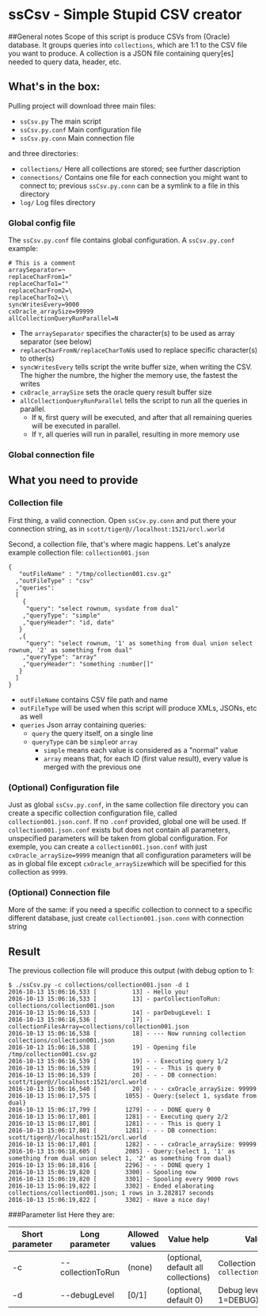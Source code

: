 # ssCsv - Simple Stupid CSV creator

##General notes
Scope of this script is produce CSVs from (Oracle) database.
It groups queries into `collections`, which are 1:1 to the CSV file you want to produce.
A collection is a JSON file containing query[es] needed to query data, header, etc.

## What's in the box:
Pulling project will download three main files:
* ```ssCsv.py``` The main script
* ```ssCsv.py.conf``` Main configuration file
* ```ssCsv.py.conn``` Main connection file

and three directories:
* ```collections/``` Here all collections are stored; see further dascription
* ```connections/``` Contains one file for each connection you might want to connect to; previous ```ssCsv.py.conn``` can be a symlink to a file in this directory
* ```log/``` Log files directory

### Global config file
The `ssCsv.py.conf` file contains global configuration.
A `ssCsv.py.conf` example:
```
# This is a comment
arraySeparator=¬
replaceCharFrom1="
replaceCharTo1=""
replaceCharFrom2=\
replaceCharTo2=\\
syncWritesEvery=9000
cxOracle_arraySize=99999
allCollectionQueryRunParallel=N
```
* The `arraySeparator` specifies the character(s) to be used as array separator (see below)
* `replaceCharFromN/replaceCharToN`is used to replace specific character(s) to other(s)
* `syncWritesEvery` tells script the write buffer size, when writing the CSV. The higher the numbre, the higher the memory use, the fastest the writes
* `cxOracle_arraySize` sets the oracle query result buffer size
* `allCollectionQueryRunParallel` tells the script to run all the queries in parallel.
	* If `N`, first query will be executed, and after that all remaining queries will be executed in parallel.
	* If `Y`, all queries will run in parallel, resulting in more memory use

### Global connection file


## What you need to provide
### Collection file
First thing, a valid connection.
Open ```ssCsv.py.conn``` and put there your connection string, as in
`scott/tiger@//localhost:1521/orcl.world`

Second, a collection file, that's where magic happens.
Let's analyze example collection file: `collection001.json`
```
{
   "outFileName" : "/tmp/collection001.csv.gz"
  ,"outFileType" : "csv"
  ,"queries":
  [
    {
     "query": "select rownum, sysdate from dual"
    ,"queryType": "simple"
    ,"queryHeader": "id, date"
   }
   ,{
     "query": "select rownum, '1' as something from dual union select rownum, '2' as something from dual"
    ,"queryType": "array"
    ,"queryHeader": "something :number[]"
   }
  ]
}
```
* `outFileName` contains CSV file path and name
* `outFileType` will be used when this script will produce XMLs, JSONs, etc as well
* `queries` Json array containing queries:
	* `query` the query itself, on a single line
	* `queryType` can be `simple`or `array`
		* `simple` means each value is considered as a "normal" value
		* `array` means that, for each ID (first value result), every value is merged with the previous one

### (Optional) Configuration file
Just as global `ssCsv.py.conf`, in the same collection file directory you can create a specific collection configuration file, called `collection001.json.conf`.
If no `.conf` provided, global one will be used.
If `collection001.json.conf` exists but does not contain all parameters, unspecified parameters will be taken from global configuration.
For exemple, you can create a  `collection001.json.conf` with just
``cxOracle_arraySize=9999``
meanign that all configuration parameters will be as in global file except `cxOracle_arraySize`which will be specified for this collection as `9999`.

### (Optional) Connection file
More of the same: if you need a specific collection to connect to a specific different database, just create `collection001.json.conn` with connection string

## Result
The previous collection file will produce this output (with debug option to 1:
```
$ ./ssCsv.py -c collections/collection001.json -d 1
2016-10-13 15:06:16,533 [          13] - Hello you!
2016-10-13 15:06:16,533 [          13] - parCollectionToRun: collections/collection001.json
2016-10-13 15:06:16,533 [          14] - parDebugLevel: 1
2016-10-13 15:06:16,536 [          17] - collectionFilesArray=collections/collection001.json
2016-10-13 15:06:16,538 [          18] - --- Now running collection collections/collection001.json
2016-10-13 15:06:16,538 [          19] - Opening file /tmp/collection001.csv.gz
2016-10-13 15:06:16,539 [          19] - - Executing query 1/2
2016-10-13 15:06:16,539 [          19] - - - This is query 0
2016-10-13 15:06:16,539 [          20] - - - DB connection: scott/tiger@//localhost:1521/orcl.world
2016-10-13 15:06:16,540 [          20] - - - cxOracle_arraySize: 99999
2016-10-13 15:06:17,575 [        1055] - Query:{select 1, sysdate from dual}
2016-10-13 15:06:17,799 [        1279] - - - DONE query 0
2016-10-13 15:06:17,801 [        1281] - - Executing query 2/2
2016-10-13 15:06:17,801 [        1281] - - - This is query 1
2016-10-13 15:06:17,801 [        1281] - - - DB connection: scott/tiger@//localhost:1521/orcl.world
2016-10-13 15:06:17,801 [        1282] - - - cxOracle_arraySize: 99999
2016-10-13 15:06:18,605 [        2085] - Query:{select 1, '1' as something from dual union select 1, '2' as something from dual}
2016-10-13 15:06:18,816 [        2296] - - - DONE query 1
2016-10-13 15:06:19,820 [        3300] - Spooling now
2016-10-13 15:06:19,820 [        3301] - Spooling every 9000 rows
2016-10-13 15:06:19,822 [        3302] - Ended elaborating collections/collection001.json; 1 rows in 3.282817 seconds
2016-10-13 15:06:19,822 [        3302] - Have a nice day!

```

###Parameter list
Here they are:

| Short parameter | Long parameter | Allowed values | Value help | Value description |
| --- | --- | --- | --- | --- |
| -c | --collectionToRun | (none) | (optional, default all collections) | Collection file to run, eg: `collections/collection001.json` |
| -d | --debugLevel|[0/1] | (optional, default 0) | Debug level (0=INFO, 1=DEBUG) |
